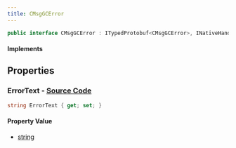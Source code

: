 ```yaml
---
title: CMsgGCError
---
```


```csharp
public interface CMsgGCError : ITypedProtobuf<CMsgGCError>, INativeHandle
```

#### Implements

## Properties

### **ErrorText** - [Source Code](https://github.com/swiftly-solution/swiftlys2/blob/main/managed/src/SwiftlyS2.Generated/Protobufs/Interfaces/CMsgGCError.cs#L13)

```csharp
string ErrorText { get; set; }
```

#### Property Value

- [string](https://learn.microsoft.com/dotnet/api/system.string)

